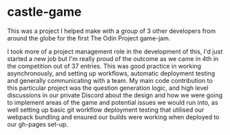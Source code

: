 # castle-game
This was a project I helped make with a group of 3 other developers from around the globe for the first The Odin Project game-jam.

I took more of a project management role in the development of this, I'd just started a new job but I'm really proud of the outcome as we came in 4th in the competition out of 37 entries. This was good practice in working asynchronously, and setting up workflows, automatic deployment testing and generally communicating with a team. My main code contribution to this particular project was the question generation logic, and high level discussions in our private Discord about the design and how we were going to implement areas of the game and potential issues we would run into, as well setting up basic git workflow deployment testing that utilised our webpack bundling and ensured our builds were working when deployed to our gh-pages set-up.
